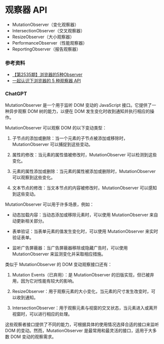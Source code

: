 # 观察器 API
* MutationObserver（变化观察器）
* IntersectionObserver（交叉观察器）
* ResizeObserver（大小观察器）
* PerformanceObserver（性能观察器）
* ReportingObserver（报告观察器）

### 参考资料

* [【第2535期】浏览器的5种Observer](https://mp.weixin.qq.com/s?__biz=MjM5MTA1MjAxMQ==&mid=2651252773&idx=1&sn=168ba97ba069bc99d0946bd32d559bfe&chksm=bd4931a18a3eb8b7569912dd35958220e10e44406c6fa5b2bda5e5fac5a7d57c9d9d5769e570&scene=21#wechat_redirect)
* [一起认识下浏览器的 5 种观察器 API](https://mp.weixin.qq.com/s/oEOC8cQEnPtHK1y1Zd2FkQ)

### ChatGPT

MutationObserver 是一个用于监听 DOM 变动的 JavaScript 接口。它提供了一种异步观察 DOM 树的能力，以便在 DOM 发生变化时收到通知并执行相应的操作。

MutationObserver 可以观察 DOM 的以下变动类型：

1. 子节点的添加或删除：当一个元素的子节点被添加或移除时，MutationObserver 可以捕捉到这些变动。

2. 属性的修改：当元素的属性值被修改时，MutationObserver 可以检测到这些变化。

3. 元素的属性添加或删除：当元素的属性被添加或删除时，MutationObserver 可以观察到这些变化。

4. 文本节点的修改：当文本节点的内容被修改时，MutationObserver 可以感知到这些变动。

MutationObserver 可以用于许多场景，例如：

* 动态加载内容：当动态添加或移除元素时，可以使用 MutationObserver 来自动更新相关部分。

* 表单验证：当表单元素的值发生变化时，可以使用 MutationObserver 来实时验证表单。

* 监听广告屏蔽器：当广告屏蔽器移除或隐藏广告时，可以使用 MutationObserver 来监测变化并采取相应措施。

类似于 MutationObserver 的 DOM 变动观察接口还有：

1. Mutation Events（已弃用）：是 MutationObserver 的旧版实现，但已被弃用，因为它对性能有较大的影响。

2. ResizeObserver：用于观察元素的大小变化，当元素的尺寸发生改变时，可以收到通知。

3. IntersectionObserver：用于观察元素与视窗的交叉状态，当元素进入或离开视窗时，可以进行相应的处理。

这些观察者接口提供了不同的能力，可根据具体的使用情况选择合适的接口来监听 DOM 的变动。然而，MutationObserver 是最常用和最灵活的接口，适用于大多数 DOM 变动的观察需求。
